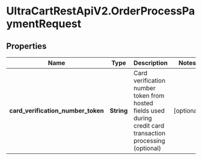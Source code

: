# UltraCartRestApiV2.OrderProcessPaymentRequest

## Properties
Name | Type | Description | Notes
------------ | ------------- | ------------- | -------------
**card_verification_number_token** | **String** | Card verification number token from hosted fields used during credit card transaction processing (optional) | [optional] 


